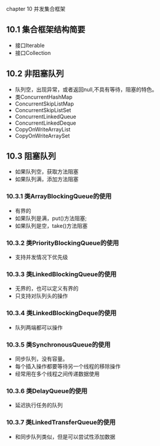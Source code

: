 chapter 10 并发集合框架
## 10.1 集合框架结构简要
- 接口Iterable
- 接口Collection

## 10.2 非阻塞队列
- 队列空，出现异常，或者返回null,不具有等待，阻塞的特色。
- 类ConcurrentHashMap
- ConcurrentSkipListMap
- ConcurrentSkipListSet
- ConcurrentLinkedQueue
- ConcurrentLinkedDeque
- CopyOnWriteArrayList
- CopyOnWriteArraySet



## 10.3 阻塞队列
- 如果队列空，获取方法阻塞
- 如果队列满，添加方法阻塞
### 10.3.1 类ArrayBlockingQueue的使用
- 有界的
- 如果队列是满，put()方法阻塞;
- 如果队列是空，take()方法阻塞

### 10.3.2 类PriorityBlockingQueue的使用
- 支持并发情况下优先级
### 10.3.3 类LinkedBlockingQueue的使用
- 无界的，也可以定义有界的
- 只支持对队列头的操作
### 10.3.4 类LinkedBlockingDeque的使用
- 队列两端都可以操作

### 10.3.5 类SynchronousQueue的使用
- 同步队列，没有容量。
- 每个插入操作都要等待另一个线程的移除操作
- 经常用在多个线程之间传递数据使用

### 10.3.6 类DelayQueue的使用
- 延迟执行任务的队列

### 10.3.7 类LinkedTransferQueue的使用
- 和同步队列类似，但是可以尝试性添加数据

